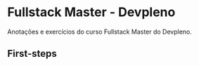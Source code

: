 # Fullstack Master - Devpleno
Anotações e exercícios do curso Fullstack Master do Devpleno.

## First-steps
